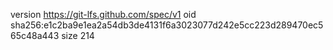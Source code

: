 version https://git-lfs.github.com/spec/v1
oid sha256:e1c2ba9e1ea2a54db3de4131f6a3023077d242e5cc223d289470ec565c48a443
size 214
